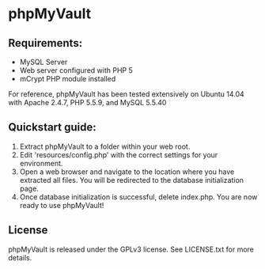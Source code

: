 phpMyVault
==========

## Requirements: ##
- MySQL Server
- Web server configured with PHP 5
- mCrypt PHP module installed

For reference, phpMyVault has been tested extensively on Ubuntu 14.04 with Apache 2.4.7, PHP 5.5.9, and MySQL 5.5.40

## Quickstart guide: ##
1. Extract phpMyVault to a folder within your web root.
2. Edit 'resources/config.php' with the correct settings for your environment.
3. Open a web browser and navigate to the location where you have extracted all files. You will be redirected to the database initialization page.
4. Once database initialization is successful, delete index.php. You are now ready to use phpMyVault!

## License ##
phpMyVault is released under the GPLv3 license. See LICENSE.txt for more details.
